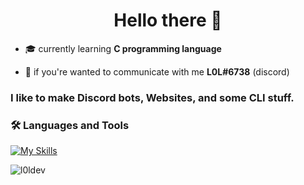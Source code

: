 <h1 align="center">Hello there 👋</h1>

- 🎓 currently learning **C programming language** 

- 💬 if you're wanted to communicate with me **L0L#6738** (discord)

<h3> I like to make Discord bots, Websites, and some CLI stuff.
 
<h3 align="left">🛠️ Languages and Tools</h3>

[![My Skills](https://skillicons.dev/icons?i=py,js,html,css,bootstrap,c,bash,vscode,neovim,discord,ps&perline=7)](https://skillicons.dev)

 <p align="left"> <img src="https://komarev.com/ghpvc/?username=l0ldev&label=views&color=0ba20e&style=flat" alt="l0ldev" /> </p>
